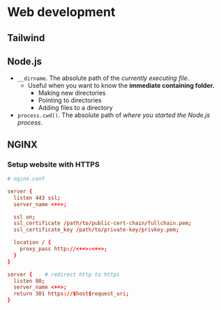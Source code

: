 # Web development

## Tailwind

## Node.js

- `__dirname`. The absolute path of the _currently executing file_.
  - Useful when you want to know the **immediate containing folder.**
    - Making new directories
    - Pointing to directories
    - Adding files to a directory
- `process.cwd()`. The absolute path of _where you started the Node.js process_.


## NGINX

### Setup website with HTTPS

```conf
# nginx.conf

server {
  listen 443 ssl;
  server_name <++>;

  ssl on;
  ssl_certificate /path/to/public-cert-chain/fullchain.pem;
  ssl_certificate_key /path/to/private-key/privkey.pem;

  location / {
    proxy_pass http://<++>:<++>;
  }
}

server {    # redirect http to https
  listen 80;
  server_name <++>;
  return 301 https://$host$request_uri;
}
```